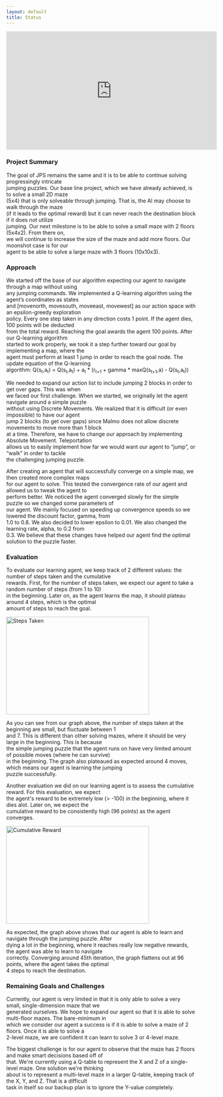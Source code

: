 ```yaml
---
layout: default
title: Status
---
```

<iframe width="560" height="315" src="https://www.youtube.com/embed/1st-fbm4XwM" frameborder="0" allowfullscreen></iframe>

### Project Summary

The goal of JPS remains the same and it is to be able to continue solving progressingly intricate <br/>
jumping puzzles. Our base line project, which we have already achieved, is to solve a small 2D maze <br/>
(5x4) that is only solveable through jumping. That is, the AI may choose to walk through the maze <br/>
(if it leads to the optimal reward) but it can never reach the destination block if it does not utilize <br/>
jumping. Our next milestone is to be able to solve a small maze with 2 floors (5x4x2). From there on, <br/>
we will continue to increase the size of the maze and add more floors. Our moonshot case is for our <br/>
agent to be able to solve a large maze with 3 floors (10x10x3). 

### Approach

We started off the base of our algorithm expecting our agent to navigate through a map without using <br/>
any jumping commands. We implemented a Q-learning algorithm using the agent’s coordinates as states <br/> 
and [movenorth, movesouth, moveeast, movewest] as our action space with an epsilon-greedy exploration <br/>
policy. Every one step taken in any direction costs 1 point. If the agent dies, 100 points will be deducted <br/>
from the total reward. Reaching the goal awards the agent 100 points. After our Q-learning algorithm <br/>
started to work properly, we took it a step further toward our goal by implementing a map, where the <br/>
agent must perform at least 1 jump in order to reach the goal node. The update equation of the Q-learning <br/>
algorithm: Q(s<sub>t</sub>,a<sub>t</sub>) = Q(s<sub>t</sub>,a<sub>t</sub>) + a<sub>t</sub> * (r<sub>t+1</sub> + gamma * maxQ(s<sub>t+1</sub>,a) - Q(s<sub>t</sub>,a<sub>t</sub>)) <br/>
 
We needed to expand our action list to include jumping 2 blocks in order to get over gaps. This was when <br/>
we faced our first challenge. When we started, we originally let the agent navigate around a simple puzzle <br/>
without using Discrete Movements. We realized that it is difficult (or even impossible) to have our agent <br/>
jump 2 blocks (to get over gaps) since Malmo does not allow discrete movements to move more than 1 block <br/>
at a time. Therefore, we have to change our approach by implementing Absolute Movement. Teleportation <br/>
allows us to easily implement how far we would want our agent to “jump”, or “walk” in order to tackle <br/>
the challenging jumping puzzle. <br/>

After creating an agent that will successfully converge on a simple map, we then created more complex maps <br/>
for our agent to solve. This tested the convergence rate of our agent and allowed us to tweak the agent to <br/>
perform better. We noticed the agent converged slowly for the simple puzzle so we changed some parameters of <br/>
our agent. We mainly focused on speeding up convergence speeds so we lowered the discount factor, gamma, from <br/>
1.0 to 0.8. We also decided to lower epsilon to 0.01. We also changed the learning rate, alpha, to 0.2 from <br/>
0.3. We believe that these changes have helped our agent find the optimal solution to the puzzle faster. <br/>

### Evaluation

To evaluate our learning agent, we keep track of 2 different values: the number of steps taken and the cumulative <br/>
rewards. First, for the number of steps taken, we expect our agent to take a random number of steps (from 1 to 10) <br/>
in the beginning. Later on, as the agent learns the map, it should plateau around 4 steps, which is the optimal <br/>
amount of steps to reach the goal. <br/>

<img src="https://puu.sh/w25BG/124e5bad71.jpg" height="260" width="380" alt="Steps Taken"> 

As you can see from our graph above, the number of steps taken at the beginning are small, but fluctuate between 1 <br/>
and 7. This is different than other solving mazes, where it should be very large in the beginning. This is because <br/>
the simple jumping puzzle that the agent runs on have very limited amount of possible moves (where he can survive) <br/>
in the beginning. The graph also plateaued as expected around 4 moves, which means our agent is learning the jumping <br/>
puzzle successfully. <br/>

Another evaluation we did on our learning agent is to assess the cumulative reward. For this evaluation, we expect <br/>
the agent's reward to be extremely low (> -100) in the beginning, where it dies alot. Later on, we expect the <br/>
cumulative reward to be consistently high (96 points) as the agent converges. <br/>

<img src="https://puu.sh/w25Za/618b9e08f2.jpg" height="260" width="380" alt="Cumulative Reward"> 

As expected, the graph above shows that our agent is able to learn and navigate through the jumping puzzle. After <br/>
dying a lot in the beginning, where it reaches really low negative rewards, the agent was able to learn to navigate <br/>
correctly. Converging around 45th iteration, the graph flattens out at 96 points, where the agent takes the optimal <br/>
4 steps to reach the destination. <br/>

### Remaining Goals and Challenges

Currently, our agent is very limited in that it is only able to solve a very small, single-dimension maze that we <br/>
generated ourselves. We hope to expand our agent so that it is able to solve multi-floor mazes. The bare-minimum in <br/>
which we consider our agent a success is if it is able to solve a maze of 2 floors. Once it is able to solve a <br/>
2-level maze, we are confident it can learn to solve 3 or 4-level maze. <br/>

The biggest challenge is for our agent to observe that the maze has 2 floors and make smart decisions based off of <br/>
that. We're currently using a Q-table to represent the X and Z of a single-level maze. One solution we're thinking <br/>
about is to represent a multi-level maze in a larger Q-table, keeping track of the X, Y, and Z. That is a difficult <br/>
task in itself so our backup plan is to ignore the Y-value completely. <br/>
